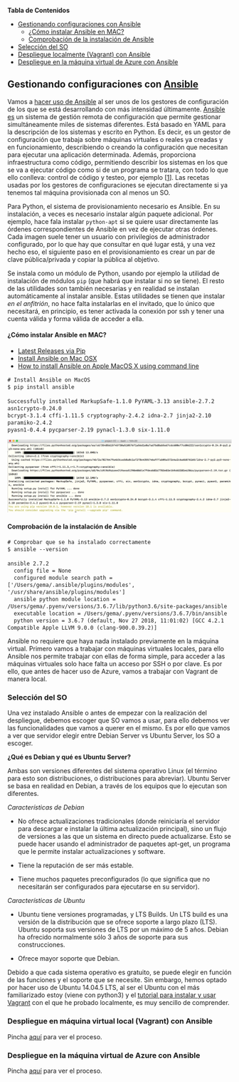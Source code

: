 **Tabla de Contenidos**

- [Gestionando configuraciones con Ansible](#id1)
  - [¿Cómo instalar Ansible en MAC?](#id2)
  - [Comprobación de la instalación de Ansible](#id3)
- [Selección del SO](#id4)
- [Despliegue localmente (Vagrant) con Ansible](https://github.com/Gecofer/proyecto-CC/tree/master/provision/vagrant-ubuntu)
- [Despliegue en la máquina virtual de Azure con Ansible](https://github.com/Gecofer/proyecto-CC/tree/master/provision/Azure)

## Gestionando configuraciones con [Ansible](https://www.youtube.com/watch?v=gFd9aj78_SM) <a name="id1"></a>

Vamos a [hacer uso de Ansible](https://semaphoreci.com/community/tutorials/introduction-to-ansible) al ser unos de los gestores de configuración de los que se está desarrollando con más intensidad últimamente. [Ansible es](https://en.wikipedia.org/wiki/Ansible_%28software%29) un sistema de gestión remota de configuración que permite gestionar simultáneamente miles de sistemas diferentes. Está basado en YAML para la descripción de los sistemas y escrito en Python. Es decir, es un gestor de configuración que trabaja sobre máquinas virtuales o reales ya creadas y en funcionamiento, describiendo o creando la configuración que necesitan para ejecutar una aplicación determinada. Además, proporciona infraestructura como código, permitiendo describir los sistemas en los que se va a ejecutar código como si de un programa se tratara, con todo lo que ello conlleva: control de código y testeo, por ejemplo [[1][1]]. Las recetas usadas por los gestores de configuraciones se ejecutan directamente si ya tenemos tal máquina provisionada con al menos un SO.

Para Python, el sistema de provisionamiento necesario es Ansible. En su instalación, a veces es necesario instalar algún paquete adicional. Por ejemplo, hace fala instalar `python-apt` si se quiere usar directamente las órdenes correspondientes de Ansible en vez de ejecutar otras órdenes. Cada imagen suele tener un usuario con privilegios de administrador configurado, por lo que hay que consultar en qué lugar está, y una vez hecho eso, el siguiente paso en el provisionamiento es crear un par de clave pública/privada y copiar la pública al objetivo.

Se instala como un módulo de Python, usando por ejemplo la utilidad de
instalación de módulos `pip` (que habrá que instalar si no se tiene). El resto de las utilidades son también necesarias y en realidad se instalan automáticamente al instalar ansible. Estas utilidades se tienen que instalar *en el anfitrión*, no hace falta instalarlas en el invitado, que lo único que necesitará, en principio, es tener activada la conexión por ssh y tener una cuenta válida y forma válida de acceder a ella.

#### ¿Cómo instalar Ansible en MAC? <a name="id2"></a>

- [Latest Releases via Pip](https://docs.ansible.com/ansible/2.7/installation_guide/intro_installation.html#latest-releases-via-pip)
- [Install Ansible on Mac OSX](https://hvops.com/articles/ansible-mac-osx/)
- [How to install Ansible on Apple MacOS X using command line](https://www.cyberciti.biz/faq/how-to-install-ansible-on-apple-macos-x-using-command-line/)

~~~
# Install Ansible on MacOS
$ pip install ansible

Successfully installed MarkupSafe-1.1.0 PyYAML-3.13 ansible-2.7.2 asn1crypto-0.24.0
bcrypt-3.1.4 cffi-1.11.5 cryptography-2.4.2 idna-2.7 jinja2-2.10 paramiko-2.4.2
pyasn1-0.4.4 pycparser-2.19 pynacl-1.3.0 six-1.11.0
~~~

![](../docs/images/ansible0.png)

#### Comprobación de la instalación de Ansible <a name="id3"></a>

~~~
# Comprobar que se ha instalado correctamente
$ ansible --version

ansible 2.7.2
  config file = None
  configured module search path = ['/Users/gema/.ansible/plugins/modules', '/usr/share/ansible/plugins/modules']
  ansible python module location = /Users/gema/.pyenv/versions/3.6.7/lib/python3.6/site-packages/ansible
  executable location = /Users/gema/.pyenv/versions/3.6.7/bin/ansible
  python version = 3.6.7 (default, Nov 27 2018, 11:01:02) [GCC 4.2.1 Compatible Apple LLVM 9.0.0 (clang-900.0.39.2)]
~~~

Ansible no requiere que haya nada instalado previamente en la máquina virtual. Primero vamos a trabajar con máquinas virtuales locales, para ello Ansible nos permite trabajar con ellas de forma simple, para acceder a las máquinas virtuales solo hace falta un acceso por SSH o por clave. Es por ello, que antes de hacer uso de Azure, vamos a trabajar con Vagrant de manera local.


### Selección del SO <a name="id4"></a>

Una vez instalado Ansible o antes de empezar con la realización del despliegue, debemos escoger que SO vamos a usar, para ello debemos ver las funcionalidades que vamos a querer en el mismo. Es por ello que vamos a ver que servidor elegir entre Debian Server vs Ubuntu Server, los SO a escoger.

**¿Qué es Debian y qué es Ubuntu Server?**

Ambas son versiones diferentes del sistema operativo Linux (el término para esto son distribuciones, o distribuciones para abreviar). Ubuntu Server se basa en realidad en Debian, a través de los equipos que lo ejecutan son diferentes.

_Características de Debian_

- No ofrece actualizaciones tradicionales (donde reiniciaría el servidor para descargar e instalar la última actualización principal), sino un flujo de versiones a las que un sistema en directo puede actualizarse. Esto se puede hacer usando el administrador de paquetes apt-get, un programa que le permite instalar actualizaciones y software.

- Tiene la reputación de ser más estable.

- Tiene muchos paquetes preconfigurados (lo que significa que no necesitarán ser configurados para ejecutarse en su servidor).

_Características de Ubuntu_

- Ubuntu tiene versiones programadas, y LTS Builds. Un LTS build es una versión de la distribución que se ofrece soporte a largo plazo (LTS). Ubuntu soporta sus versiones de LTS por un máximo de 5 años. Debian ha ofrecido normalmente sólo 3 años de soporte para sus construcciones.

- Ofrece mayor soporte que Debian.

Debido a que cada sistema operativo es gratuito, se puede elegir en función de las funciones y el soporte que se necesite. Sin embargo, hemos optado por hacer uso de Ubuntu 14.04.5 LTS, al ser el Ubuntu con el más familiarizado estoy (viene con python3) y el [tutorial para instalar y usar Vagrant](https://fortinux.gitbooks.io/humble_tips/content/capitulo_1_usando_aplicaciones_en_linux/tutorial_instalar_vagrant_para_usar_ambientes_virtuales_en_gnulinux.html) con el que he probado localmente, es muy sencillo de comprender.


### Despliegue en máquina virtual local (Vagrant) con Ansible

Pincha [aquí](https://github.com/Gecofer/proyecto-CC/tree/master/provision/vagrant-ubuntu) para ver el proceso.


### Despliegue en la máquina virtual de Azure con Ansible

Pincha [aquí](https://github.com/Gecofer/proyecto-CC/tree/master/provision/Azure) para ver el proceso.



[1]: https://jj.github.io/CC/documentos/temas/Provision
[2]: http://www.servidorinfo.info/que-servidor-os-elegir-en-2018-debian-server-vs-ubuntu-server/
